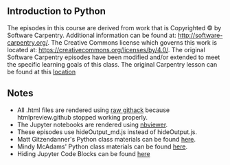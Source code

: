 ## Introduction to Python

  The episodes in this course are derived from work that is Copyrighted © by Software Carpentry.  Additional information can be
  found at: http://software-carpentry.org/.  The Creative Commons license which governs this work is located at:
  https://creativecommons.org/licenses/by/4.0/. The original Software Carpentry episodes have been modified and/or extended to meet the
  specific learning goals of this class.  The original Carpentry lesson can be found at this [location](http://swcarpentry.github.io/python-novice-gapminder/) 
  
 ## Notes
- All .html files are rendered using [raw githack](https://raw.githack.com) because htmlpreview.github stopped working properly.
- The Jupyter notebooks are rendered using [nbviewer](https://nbviewer.jupyter.org/).
- These episodes use hideOutput_md.js instead of hideOutput.js.
- Matt Gitzendanner's Python class materials can be found [here](https://github.com/CompTools/Class_Files).
- Mindy McAdams' Python class materials can be found [here](https://github.com/macloo/python-beginners).
- Hiding Jupyter Code Blocks can be found [here](https://jupyter.org/jupyter-book/features/hiding.html)
